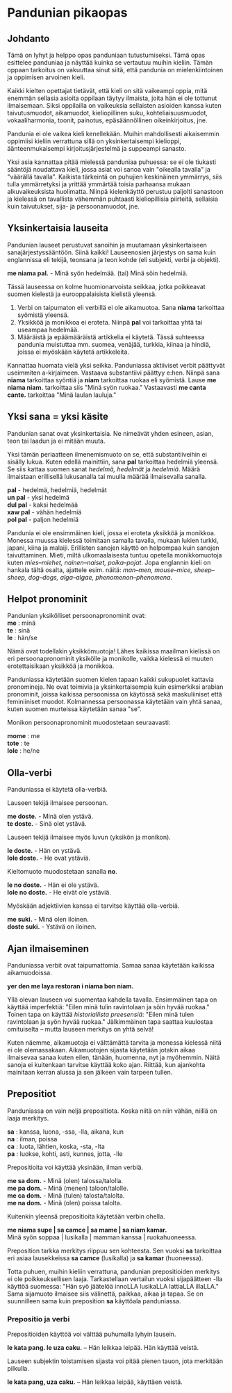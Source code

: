 # Pandunian pikaopas

## Johdanto

Tämä on lyhyt ja helppo opas panduniaan tutustumiseksi. Tämä opas
esittelee panduniaa ja näyttää kuinka se vertautuu muihin kieliin.
Tämän oppaan tarkoitus on vakuuttaa sinut siitä, että pandunia on
mielenkiintoinen ja oppimisen arvoinen kieli.

Kaikki kielten opettajat tietävät, että kieli on sitä vaikeampi
oppia, mitä enemmän sellasia asioita oppilaan täytyy ilmaista,
joita hän ei ole tottunut ilmaisemaan. Siksi oppilailla on vaikeuksia
sellaisten asioiden kanssa kuten taivutusmuodot, aikamuodot,
kieliopillinen suku, kohteliaisuusmuodot, vokaaliharmonia, toonit,
painotus, epäsäännöllinen oikeinkirjoitus, jne.

Pandunia ei ole vaikea kieli kenellekään. Muihin mahdollisesti
aikaisemmin oppimiisi kieliin verrattuna sillä on yksinkertaisempi
kielioppi, äänteenmukaisempi kirjoitusjärjestelmä ja suppeampi
sanasto.

Yksi asia kannattaa pitää mielessä panduniaa puhuessa: se ei ole
tiukasti sääntöjä noudattava kieli, jossa asiat voi sanoa vain
"oikealla tavalla" ja "väärällä tavalla". Kaikista tärkeintä on
puhujien keskinäinen ymmärrys, siis tulla ymmärretyksi ja yrittää
ymmärtää toisia parhaansa mukaan alkuvaikeuksista huolimatta. Niinpä
kielenkäyttö perustuu paljolti sanastoon ja kielessä on tavallista
vähemmän puhtaasti kieliopillisia piirteitä, sellaisia kuin
taivutukset, sija- ja persoonamuodot, jne.



## Yksinkertaisia lauseita

Pandunian lauseet perustuvat sanoihin ja muutamaan yksinkertaiseen sanajärjestyssääntöön.
Siinä kaikki! Lauseenosien järjestys on sama kuin englannissa
eli tekijä, teonsana ja teon kohde (eli subjekti, verbi ja objekti).

**me niama pal.** - Minä syön hedelmää. (tai) Minä söin hedelmiä.

Tässä lauseessa on kolme huomionarvoista seikkaa, jotka poikkeavat
suomen kielestä ja eurooppalaisista kielistä yleensä.

1. Verbi on taipumaton eli verbillä ei ole aikamuotoa.
   Sana **niama** tarkoittaa syömistä yleensä.
2. Yksikköä ja monikkoa ei eroteta.
   Niinpä **pal** voi tarkoittaa yhtä tai useampaa hedelmää.
3. Määräistä ja epäämääräistä artikkelia ei käytetä.
   Tässä suhteessa pandunia muistuttaa mm. suomea, venäjää, turkkia, kiinaa ja hindiä,
   joissa ei myöskään käytetä artikkeleita.

Kannattaa huomata vielä yksi seikka.
Panduniassa aktiiviset verbit päättyvät useimmiten a-kirjaimeen.
Vastaava substantiivi päättyy e:hen.
Niinpä sana **niama** tarkoittaa syöntiä ja **niam** tarkoittaa ruokaa eli syömistä.
Lause **me niama niam.** tarkoittaa siis "Minä syön ruokaa."
Vastaavasti **me canta cante.** tarkoittaa "Minä laulan lauluja."



## Yksi sana = yksi käsite

Pandunian sanat ovat yksinkertaisia.
Ne nimeävät yhden esineen, asian, teon tai laadun ja ei mitään muuta.

Yksi tämän periaatteen ilmenemismuoto on se, että substantiiveihin ei sisälly lukua.
Kuten edellä mainittiin, sana **pal** tarkoittaa hedelmiä yleensä.
Se siis kattaa suomen sanat _hedelmä, hedelmät_ ja _hedelmiä_.
Määrä ilmaistaan erillisellä lukusanalla tai muulla määrää ilmaisevalla sanalla.

**pal** - hedelmä, hedelmiä, hedelmät  
**un pal** - yksi hedelmä  
**dul pal** - kaksi hedelmää  
**xaw pal** - vähän hedelmiä  
**pol pal** - paljon hedelmiä

Pandunia ei ole ensimmäinen kieli, jossa ei eroteta yksikköä ja monikkoa.
Monessa muussa kielessä toimitaan samalla tavalla, mukaan lukien turkki, japani, kiina ja malaiji.
Erillisten sanojen käyttö on helpompaa kuin sanojen taivuttaminen.
Mieti, miltä ulkomaalaisesta tuntuu opetella monikkomuotoja kuten
_mies–miehet, nainen–naiset, poika–pojat_.
Jopa englannin kieli on hankala tältä osalta, ajattele esim. näitä:
_man–men, mouse–mice, sheep–sheep, dog–dogs, alga–algae, phenomenon–phenomena_.



## Helpot pronominit

Pandunian yksikölliset persoonapronominit ovat:  
**me** : minä  
**te** : sinä  
**le** : hän/se

Nämä ovat todellakin yksikkömuotoja!
Lähes kaikissa maailman kielissä on eri persoonapronominit yksikölle ja monikolle,
vaikka kielessä ei muuten erotettaisikaan yksikköä ja monikkoa.

Panduniassa käytetään suomen kielen tapaan kaikki sukupuolet kattavia pronomineja.
Ne ovat toimivia ja yksinkertaisempia kuin esimerkiksi arabian pronominit,
joissa kaikissa persoonissa on käytössä sekä maskuliiniset että feminiiniset muodot.
Kolmannessa persoonassa käytetään vain yhtä sanaa, kuten suomen murteissa käytetään sanaa "se".

Monikon persoonapronominit muodostetaan seuraavasti:

**mome** : me  
**tote** : te  
**lole** : he/ne



## Olla-verbi

Panduniassa ei käytetä olla-verbiä.

Lauseen tekijä ilmaisee persoonan.

**me doste.** - Minä olen ystävä.  
**te doste.** - Sinä olet ystävä.

Lauseen tekijä ilmaisee myös luvun (yksikön ja monikon).

**le doste.** - Hän on ystävä.  
**lole doste.** - He ovat ystäviä.

Kieltomuoto muodostetaan sanalla **no**.

**le no doste.** - Hän ei ole ystävä.  
**lole no doste.** - He eivät ole ystäviä.


Myöskään adjektiivien kanssa ei tarvitse käyttää olla-verbiä.

**me suki.** - Minä olen iloinen.  
**doste suki.** - Ystävä on iloinen.



## Ajan ilmaiseminen

Panduniassa verbit ovat taipumattomia.
Samaa sanaa käytetään kaikissa aikamuodoissa.

**yer den me laya restoran i niama bon niam.**

Yllä olevan lauseen voi suomentaa kahdella tavalla.
Ensimmäinen tapa on käyttää imperfektiä:
"Eilen minä tulin ravintolaan ja söin hyvää ruokaa."
Toinen tapa on käyttää _historiallista preesensiä_:
"Eilen minä tulen ravintolaan ja syön hyvää ruokaa."
Jälkimmäinen tapa saattaa kuulostaa omituiselta – mutta lauseen merkitys on yhtä selvä!

Kuten näemme, aikamuotoja ei välttämättä tarvita ja monessa kielessä niitä ei ole olemassakaan.
Aikamuotojen sijasta käytetään jotakin aikaa ilmaisevaa sanaa kuten eilen, tänään, huomenna, nyt ja
myöhemmin.
Näitä sanoja ei kuitenkaan tarvitse käyttää koko ajan.
Riittää, kun ajankohta mainitaan kerran alussa ja sen jälkeen vain tarpeen tullen.


<!--
## Tavan ilmaiseminen
-->




## Prepositiot

Panduniassa on vain neljä prepositiota.
Koska niitä on niin vähän, niillä on laaja merkitys.

**sa** : kanssa, luona, -ssa, -lla, aikana, kun  
**na** : ilman, poissa  
**ca** : luota, lähtien, koska, -sta, -lta  
**pa** : luokse, kohti, asti, kunnes, jotta, -lle  

Prepositioita voi käyttää yksinään, ilman verbiä.

**me sa dom.** - Minä (olen) talossa/talolla.  
**me pa dom.** - Minä (menen) taloon/talolle.  
**me ca dom.** - Minä (tulen) talosta/talolta.  
**me na dom.** - Minä (olen) poissa talolta.

Kuitenkin yleensä prepositioita käytetään verbin ohella.

**me niama supe | sa camce | sa mame | sa niam kamar.**  
Minä syön soppaa | lusikalla | mamman kanssa | ruokahuoneessa.

Preposition tarkka merkitys riippuu sen kohteesta.
Sen vuoksi **sa** tarkoittaa eri asiaa lausekkeissa
**sa camce** (lusikalla) ja **sa kamar** (huoneessa).

Totta puhuen, muihin kieliin verrattuna, pandunian prepositioiden merkitys ei ole poikkeuksellisen laaja.
Tarkastellaan vertailun vuoksi sijapäätteen -lla käyttöä suomessa:
"Hän syö jäätelöä innoLLA lusikaLLA lattiaLLA illaLLA."
Sama sijamuoto ilmaisee siis välinettä, paikkaa, aikaa ja tapaa.
Se on suunnilleen sama kuin preposition **sa** käyttöala panduniassa.


### Prepositio ja verbi

Prepositioiden käyttöä voi välttää puhumalla lyhyin lausein.

**le kata pang. le uza caku.**
– Hän leikkaa leipää. Hän käyttää veistä.

Lauseen subjektin toistamisen sijasta voi pitää pienen tauon, jota merkitään pilkulla.

**le kata pang, uza caku.**
– Hän leikkaa leipää, käyttäen veistä.


